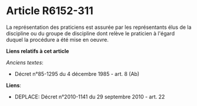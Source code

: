 # Article R6152-311

La représentation des praticiens est assurée par les représentants élus de la discipline ou du groupe de discipline dont
relève le praticien à l'égard duquel la procédure a été mise en oeuvre.

**Liens relatifs à cet article**

_Anciens textes_:

  - Décret n°85-1295 du 4 décembre 1985 - art. 8 (Ab)

**Liens**:

  - DEPLACE: Décret n°2010-1141 du 29 septembre 2010 - art. 22
